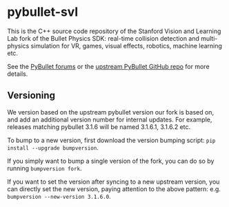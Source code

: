 # pybullet-svl

This is the C++ source code repository of the Stanford Vision and Learning Lab fork of the Bullet Physics SDK: real-time collision detection and multi-physics simulation for VR, games, visual effects, robotics, machine learning etc.

See the [PyBullet forums](http://pybullet.org) or the [upstream PyBullet GitHub repo](https://github.com/bulletphysics/bullet3) for more details.

## Versioning ##
We version based on the upstream pybullet version our fork is based on, and add an additional version number for internal updates. For example, releases matching pybullet 3.1.6 will be named
3.1.6.1, 3.1.6.2 etc.

To bump to a new version, first download the version bumping script: `pip install --upgrade bumpversion`.

If you simply want to bump a single version of the fork, you can do so by running `bumpversion fork`.

If you want to set the version after syncing to a new upstream version, you can directly set the new version, paying attention to the above pattern: e.g. `bumpversion --new-version 3.1.6.0`.
